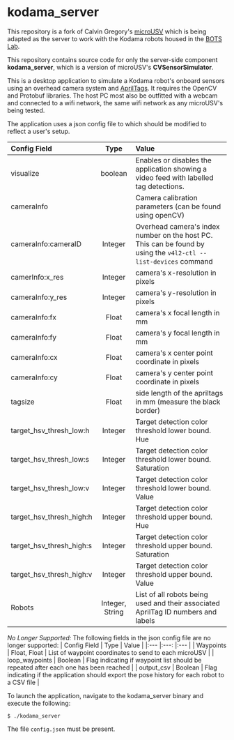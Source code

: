 # kodama_server
This repository is a fork of Calvin Gregory's [microUSV](https://github.com/CalvinGregory/microUSV) which is being adapted as the server to work with the Kodama robots housed in the [BOTS Lab](http://bots.cs.mun.ca).

This repository contains source code for only the server-side component **kodama_server**, which is a version of microUSV's **CVSensorSimulator**.

This is a desktop application to simulate a Kodama robot's onboard sensors using an overhead camera system and [AprilTags](https://github.com/AprilRobotics/apriltag). It requires the OpenCV and Protobuf libraries. The host PC most also be outfitted with a webcam and connected to a wifi network, the same wifi network as any microUSV's being tested. 

The application uses a json config file to which should be modified to reflect a user's setup. 

| Config Field | Type |  Value |
|:---          |:---: |:---    |
| visualize | boolean | Enables or disables the application showing a video feed with labelled tag detections. |
| cameraInfo |  | Camera calibration parameters (can be found using openCV) |
| cameraInfo:cameraID | Integer | Overhead camera's index number on the host PC. This can be found by using the ```v4l2-ctl --list-devices``` command |
| camerInfo:x_res | Integer | camera's x-resolution in pixels |
| cameraInfo:y_res | Integer | camera's y-resolution in pixels |
| cameraInfo:fx | Float | camera's x focal length in mm |
| cameraInfo:fy | Float | camera's y focal length in mm |
| cameraInfo:cx | Float | camera's x center point coordinate in pixels |
| cameraInfo:cy | Float | camera's y center point coordinate in pixels |
| tagsize | Float |  side length of the apriltags in mm (measure the black border) |
| target_hsv_thresh_low:h | Integer | Target detection color threshold lower bound. Hue |
| target_hsv_thresh_low:s | Integer | Target detection color threshold lower bound. Saturation |
| target_hsv_thresh_low:v | Integer | Target detection color threshold lower bound. Value |
| target_hsv_thresh_high:h | Integer | Target detection color threshold upper bound. Hue |
| target_hsv_thresh_high:s | Integer | Target detection color threshold upper bound. Saturation |
| target_hsv_thresh_high:v | Integer | Target detection color threshold upper bound. Value |
| Robots | Integer, String | List of all robots being used and their associated AprilTag ID numbers and labels |

*No Longer Supported:* The following fields in the json config file are no longer supported:
| Config Field | Type |  Value |
|:---          |:---: |:---    |
| Waypoints | Float, Float | List of waypoint coordinates to send to each microUSV |
| loop_waypoints | Boolean | Flag indicating if waypoint list should be repeated after each one has been reached |
| output_csv | Boolean | Flag indicating if the application should export the pose history for each robot to a CSV file |

To launch the application, navigate to the kodama_server binary and execute the following:

```
$ ./kodama_server
```

The file `config.json` must be present.
